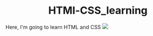 <h1 align=center>HTMl-CSS_learning</h1>
Here, I'm going to learn HTML and CSS
<img src="https://user-images.githubusercontent.com/124801981/225980719-8d482b19-11ec-42e9-8353-d84338ae266f.jpg">


